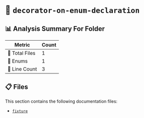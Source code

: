 # 📁 `decorator-on-enum-declaration`

## 📊 Analysis Summary For Folder

| Metric | Count |
|--------|-------|
| 📁 Total Files | 1 |
| 🎯 Enums | 1 |
| 🔢 Line Count | 3 |


## 📋 Files

This section contains the following documentation files:

- [`fixture`](./fixture.md)